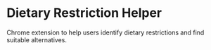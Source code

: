 # Dietary Restriction Helper

Chrome extension to help users identify dietary restrictions and find suitable alternatives.